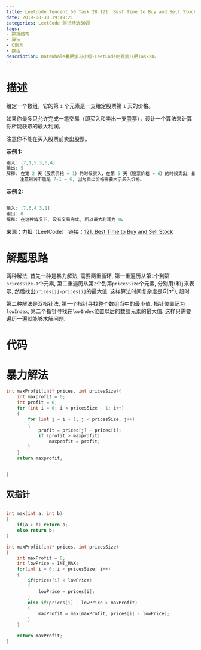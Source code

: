 ```yaml
---
title: Leetcode Tencent 50 Task 28 121. Best Time to Buy and Sell Stock
date: 2019-08-30 19:49:21
categories: LeetCode 腾讯精选50题
tags:
- 数据结构
- 算法
- C语言
- 数组
description: DataWhale暑期学习小组-LeetCode刷题第八期Task28。
---
```


# 描述

给定一个数组，它的第 `i` 个元素是一支给定股票第 `i` 天的价格。

如果你最多只允许完成一笔交易（即买入和卖出一支股票），设计一个算法来计算你所能获取的最大利润。

注意你不能在买入股票前卖出股票。

**示例 1:**

```c
输入: [7,1,5,3,6,4]
输出: 5
解释: 在第 2 天（股票价格 = 1）的时候买入，在第 5 天（股票价格 = 6）的时候卖出，最大利润 = 6-1 = 5 。
     注意利润不能是 7-1 = 6, 因为卖出价格需要大于买入价格。
```

**示例 2:**

```c

输入: [7,6,4,3,1]
输出: 0
解释: 在这种情况下, 没有交易完成, 所以最大利润为 0。
```

来源：力扣（LeetCode）
链接：[121. Best Time to Buy and Sell Stock](https://leetcode-cn.com/problems/best-time-to-buy-and-sell-stock)


# 解题思路

两种解法, 首先一种是暴力解法, 需要两重循环, 第一重遍历从第`1`个到第`pricesSize-1`个元素, 第二重遍历从第`2`个到第`pricesSize`个元素, 分别用`i`和`j`来表示, 然后找出`prices[j]-prices[i]`的最大值. 这样算法时间复杂度是$O(n^2)$, 超时. 

第二种解法是双指针法, 第一个指针寻找整个数组当中的最小值, 指针位置记为`lowIndex`, 第二个指针寻找在`lowIndex`位置以后的数组元素的最大值. 这样只需要遍历一遍就能够求解问题.


# 代码

# 暴力解法

```c
int maxProfit(int* prices, int pricesSize){
    int maxprofit = 0;
    int profit = 0;
    for (int i = 0; i < pricesSize - 1; i++) 
    {
        for (int j = i + 1; j < pricesSize; j++) 
        {
            profit = prices[j] - prices[i];
            if (profit > maxprofit)
                maxprofit = profit;
        }
    }
    return maxprofit;


}

```

## 双指针

```c

int max(int a, int b)
{
    if(a > b) return a;
    else return b;
}

int maxProfit(int* prices, int pricesSize)
{
    int maxProfit = 0;
    int lowPrice = INT_MAX;
    for(int i = 0; i < pricesSize; i++)
    {
        if(prices[i] < lowPrice)
        {
            lowPrice = prices[i];
        }
        else if(prices[i] - lowPrice > maxProfit)
        {
            maxProfit = max(maxProfit, prices[i] - lowPrice);
        }
    }

    return maxProfit;
}

``` 
